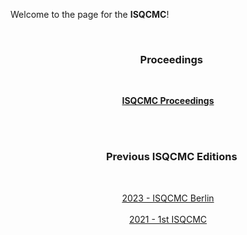 Welcome to the page for the **ISQCMC**!

&nbsp;
<h3 align ="center"><strong> &nbsp;&nbsp; Proceedings </strong></h3>
&nbsp;
<p align="center">
  <a href="/Proceedings"><strong> ISQCMC Proceedings </strong></a>
  <br>
</p>
<br>
<br>
<h3 align="center"><strong> &nbsp;&nbsp; Previous ISQCMC Editions </strong></h3>
&nbsp;
<p align="center">
  <a href="/2023">2023 - ISQCMC Berlin</a>
  <br>
  <br>
  <a href="/2021">2021 - 1st ISQCMC</a>
</p>
